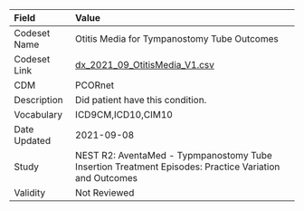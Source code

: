 |Field        |Value                                                                                                 |
|:------------|:-----------------------------------------------------------------------------------------------------|
|Codeset Name |Otitis Media for Tympanostomy Tube Outcomes                                                           |
|Codeset Link |[dx_2021_09_OtitisMedia_V1.csv](https://github.com/PEDSnet/Variable-Dictionary/blob/main/conditions/dx_2021_09_OtitisMedia_V1.csv.csv)|
|CDM          |PCORnet                                                                                               |
|Description  |Did patient have this condition.                                                                      |
|Vocabulary   |ICD9CM,ICD10,CIM10                                                                                    |
|Date Updated |2021-09-08                                                                                            |
|Study        |NEST R2: AventaMed - Typmpanostomy Tube Insertion Treatment Episodes: Practice Variation and Outcomes |
|Validity     |Not Reviewed                                                                                          |
